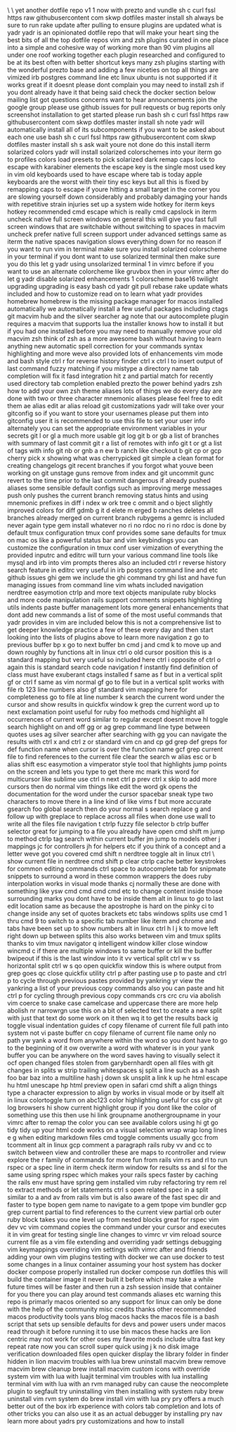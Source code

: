 \ \ yet another dotfile repo v1 1 now with prezto and vundle sh c curl fssl https raw githubusercontent com skwp dotfiles master install sh always be sure to run rake update after pulling to ensure plugins are updated what is yadr yadr is an opinionated dotfile repo that will make your heart sing the best bits of all the top dotfile repos vim and zsh plugins curated in one place into a simple and cohesive way of working more than 90 vim plugins all under one roof working together each plugin researched and configured to be at its best often with better shortcut keys many zsh plugins starting with the wonderful prezto base and adding a few niceties on top all things are vimized irb postgres command line etc linux ubuntu is not supported if it works great if it doesnt please dont complain you may need to install zsh if you dont already have it that being said check the docker section below mailing list got questions concerns want to hear announcements join the google group please use github issues for pull requests or bug reports only screenshot installation to get started please run bash sh c curl fssl https raw githubusercontent com skwp dotfiles master install sh note yadr will automatically install all of its subcomponents if you want to be asked about each one use bash sh c curl fssl https raw githubusercontent com skwp dotfiles master install sh s ask wait youre not done do this install iterm solarized colors yadr will install solarized colorschemes into your iterm go to profiles colors load presets to pick solarized dark remap caps lock to escape with karabiner elements the escape key is the single most used key in vim old keyboards used to have escape where tab is today apple keyboards are the worst with their tiny esc keys but all this is fixed by remapping caps to escape if youre hitting a small target in the corner you are slowing yourself down considerably and probably damaging your hands with repetitive strain injuries set up a system wide hotkey for iterm keys hotkey recommended cmd escape which is really cmd capslock in iterm uncheck native full screen windows on general this will give you fast full screen windows that are switchable without switching to spaces in macvim uncheck prefer native full screen support under advanced settings same as iterm the native spaces navigation slows everything down for no reason if you want to run vim in terminal make sure you install solarized colorscheme in your terminal if you dont want to use solarized terminal then make sure you do this let g yadr using unsolarized terminal 1 in vimrc before if you want to use an alternate colorcheme like gruvbox then in your vimrc after do let g yadr disable solarized enhancements 1 colorscheme base16 twilight upgrading upgrading is easy bash cd yadr git pull rebase rake update whats included and how to customize read on to learn what yadr provides homebrew homebrew is the missing package manager for macos installed automatically we automatically install a few useful packages including ctags git macvim hub and the silver searcher ag note that our autocomplete plugin requires a macvim that supports lua the installer knows how to install it but if you had one installed before you may need to manually remove your old macvim zsh think of zsh as a more awesome bash without having to learn anything new automatic spell correction for your commands syntax highlighting and more weve also provided lots of enhancements vim mode and bash style ctrl r for reverse history finder ctrl x ctrl l to insert output of last command fuzzy matching if you mistype a directory name tab completion will fix it fasd integration hit z and partial match for recently used directory tab completion enabled prezto the power behind yadrs zsh how to add your own zsh theme aliases lots of things we do every day are done with two or three character mnemonic aliases please feel free to edit them ae alias edit ar alias reload git customizations yadr will take over your gitconfig so if you want to store your usernames please put them into gitconfig user it is recommended to use this file to set your user info alternately you can set the appropriate environment variables in your secrets git l or gl a much more usable git log git b or gb a list of branches with summary of last commit git r a list of remotes with info git t or gt a list of tags with info git nb or gnb a n ew b ranch like checkout b git cp or gcp cherry pick x showing what was cherrypicked git simple a clean format for creating changelogs git recent branches if you forgot what youve been working on git unstage guns remove from index and git uncommit gunc revert to the time prior to the last commit dangerous if already pushed aliases some sensible default configs such as improving merge messages push only pushes the current branch removing status hints and using mnemonic prefixes in diff i ndex w ork tree c ommit and o bject slightly improved colors for diff gdmb g it d elete m erged b ranches deletes all branches already merged on current branch rubygems a gemrc is included never again type gem install whatever no ri no rdoc no ri no rdoc is done by default tmux configuration tmux conf provides some sane defaults for tmux on mac os like a powerful status bar and vim keybindings you can customize the configuration in tmux conf user vimization of everything the provided inputrc and editrc will turn your various command line tools like mysql and irb into vim prompts theres also an included ctrl r reverse history search feature in editrc very useful in irb postgres command line and etc github issues ghi gem we include the ghi command try ghi list and have fun managing issues from command line vim whats included navigation nerdtree easymotion ctrlp and more text objects manipulate ruby blocks and more code manipulation rails support comments snippets highlighting utils indents paste buffer management lots more general enhancements that dont add new commands a list of some of the most useful commands that yadr provides in vim are included below this is not a comprehensive list to get deeper knowledge practice a few of these every day and then start looking into the lists of plugins above to learn more navigation z go to previous buffer bp x go to next buffer bn cmd j and cmd k to move up and down roughly by functions alt in linux ctrl o old cursor position this is a standard mapping but very useful so included here ctrl i opposite of ctrl o again this is standard search code navigation f instantly find definition of class must have exuberant ctags installed f same as f but in a vertical split gf or ctrl f same as vim normal gf go to file but in a vertical split works with file rb 123 line numbers also gf standard vim mapping here for completeness go to file at line number k search the current word under the cursor and show results in quickfix window k grep the current word up to next exclamation point useful for ruby foo methods cmd highlight all occurrences of current word similar to regular except doesnt move hl toggle search highlight on and off gg or ag grep command line type between quotes uses ag silver searcher after searching with gg you can navigate the results with ctrl x and ctrl z or standard vim cn and cp gd grep def greps for def function name when cursor is over the function name gcf grep current file to find references to the current file clear the search w alias esc or b alias shift esc easymotion a vimperator style tool that highlights jump points on the screen and lets you type to get there mc mark this word for multicursor like sublime use ctrl n next ctrl p prev ctrl x skip to add more cursors then do normal vim things like edit the word gk opens the documentation for the word under the cursor spacebar sneak type two characters to move there in a line kind of like vims f but more accurate gsearch foo global search then do your normal s search replace g and follow up with greplace to replace across all files when done use wall to write all the files file navigation t ctrlp fuzzy file selector b ctrlp buffer selector great for jumping to a file you already have open cmd shift m jump to method ctrlp tag search within current buffer jm jump to models other j mappings jc for controllers jh for helpers etc if you think of a concept and a letter weve got you covered cmd shift n nerdtree toggle alt in linux ctrl \ show current file in nerdtree cmd shift p clear ctrlp cache better keystrokes for common editing commands ctrl space to autocomplete tab for snipmate snippets to surround a word in these common wrappers the does ruby interpolation works in visual mode thanks cj normally these are done with something like ysw cmd cmd cmd cmd etc to change content inside those surrounding marks you dont have to be inside them alt in linux to go to last edit location same as because the apostrophe is hard on the pinky ci to change inside any set of quotes brackets etc tabs windows splits use cmd 1 thru cmd 9 to switch to a specific tab number like iterm and chrome and tabs have been set up to show numbers alt in linux ctrl h l j k to move left right down up between splits this also works between vim and tmux splits thanks to vim tmux navigator q intelligent window killer close window wincmd c if there are multiple windows to same buffer or kill the buffer bwipeout if this is the last window into it vv vertical split ctrl w v ss horizontal split ctrl w s qo open quickfix window this is where output from grep goes qc close quickfix utility ctrl p after pasting use p to paste and ctrl p to cycle through previous pastes provided by yankring yr view the yankring a list of your previous copy commands also you can paste and hit ctrl p for cycling through previous copy commands crs crc cru via abolish vim coerce to snake case camelcase and uppercase there are more help abolish nr narrowrgn use this on a bit of selected text to create a new split with just that text do some work on it then wq it to get the results back ig toggle visual indentation guides cf copy filename of current file full path into system not vi paste buffer cn copy filename of current file name only no path yw yank a word from anywhere within the word so you dont have to go to the beginning of it ow overwrite a word with whatever is in your yank buffer you can be anywhere on the word saves having to visually select it ocf open changed files stolen from garybernhardt open all files with git changes in splits w strip trailing whitespaces sj split a line such as a hash foo bar baz into a multiline hash j down sk unsplit a link k up he html escape hu html unescape hp html preview open in safari cmd shift a align things type a character expression to align by works in visual mode or by itself alt in linux colortoggle turn on abc123 color highlighting useful for css gitv git log browsers hi show current highlight group if you dont like the color of something use this then use hi link groupname anothergroupname in your vimrc after to remap the color you can see available colors using hi gt go tidy tidy up your html code works on a visual selection wrap wrap long lines e g when editing markdown files cmd toggle comments usually gcc from tcomment alt in linux gcp comment a paragraph rails ruby vv and cc to switch between view and controller these are maps to rcontroller and rview explore the r family of commands for more fun from rails vim rs and rl to run rspec or a spec line in iterm check iterm window for results ss and sl for the same using spring rspec which makes your rails specs faster by caching the rails env must have spring gem installed vim ruby refactoring try rem rel to extract methods or let statements ctrl s open related spec in a split similar to a and av from rails vim but is also aware of the fast spec dir and faster to type bopen gem name to navigate to a gem tpope vim bundler gcp grep current partial to find references to the current view partial orb outer ruby block takes you one level up from nested blocks great for rspec vim dev vc vim command copies the command under your cursor and executes it in vim great for testing single line changes to vimrc vr vim reload source current file as a vim file extending and overriding yadr settings debugging vim keymappings overriding vim settings with vimrc after and friends adding your own vim plugins testing with docker we can use docker to test some changes in a linux container assuming your host system has docker docker compose properly installed run docker compose run dotfiles this will build the container image it never built it before which may take a while future times will be faster and then run a zsh session inside that container for you there you can play around test commands aliases etc warning this repo is primarly macos oriented so any support for linux can only be done with the help of the community misc credits thanks other recommended macos productivity tools yans blog macos hacks the macos file is a bash script that sets up sensible defaults for devs and power users under macos read through it before running it to use bin macos these hacks are lion centric may not work for other oses my favorite mods include ultra fast key repeat rate now you can scroll super quick using j k no disk image verification downloaded files open quicker display the library folder in finder hidden in lion macvim troubles with lua brew uninstall macvim brew remove macvim brew cleanup brew install macvim custom icons with override system vim with lua with luajit terminal vim troubles with lua installing terminal vim with lua with an rvm managed ruby can cause the neocomplete plugin to segfault try uninstalling vim then installing with system ruby brew uninstall vim rvm system do brew install vim with lua pry pry offers a much better out of the box irb experience with colors tab completion and lots of other tricks you can also use it as an actual debugger by installing pry nav learn more about yadrs pry customizations and how to install